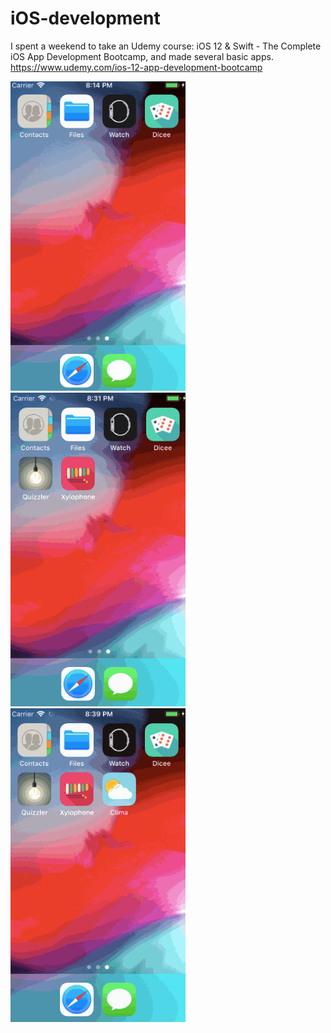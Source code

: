 # iOS-development

I spent a weekend to take an Udemy course: iOS 12 & Swift - The Complete iOS App Development Bootcamp, and made several basic apps. https://www.udemy.com/ios-12-app-development-bootcamp

![](Dicee.gif)
![](quiz.gif)
![](Clima.gif)
